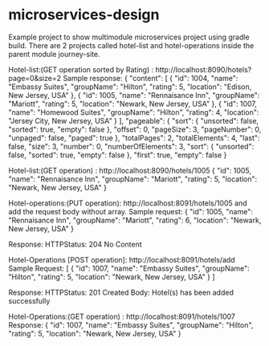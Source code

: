 # microservices-design
Example project to show multimodule microservices project using gradle build.
There are 2 projects called hotel-list and hotel-operations inside the parent module journey-site. 

Hotel-list:(GET operation sorted by Rating) : http://localhost:8090/hotels?page=0&size=2 
Sample response:
{
    "content": [
        {
            "id": 1004,
            "name": "Embassy Suites",
            "groupName": "Hilton",
            "rating": 5,
            "location": "Edison, New Jersey, USA"
        },
        {
            "id": 1005,
            "name": "Rennaisance Inn",
            "groupName": "Mariott",
            "rating": 5,
            "location": "Newark, New Jersey, USA"
        },
        {
            "id": 1007,
            "name": "Homewood Suites",
            "groupName": "Hilton",
            "rating": 4,
            "location": "Jersey City, New Jersey, USA"
        }
    ],
    "pageable": {
        "sort": {
            "unsorted": false,
            "sorted": true,
            "empty": false
        },
        "offset": 0,
        "pageSize": 3,
        "pageNumber": 0,
        "unpaged": false,
        "paged": true
    },
    "totalPages": 2,
    "totalElements": 4,
    "last": false,
    "size": 3,
    "number": 0,
    "numberOfElements": 3,
    "sort": {
        "unsorted": false,
        "sorted": true,
        "empty": false
    },
    "first": true,
    "empty": false
}


Hotel-list:(GET operation) : http://localhost:8090/hotels/1005
{
    "id": 1005,
    "name": "Rennaisance Inn",
    "groupName": "Mariott",
    "rating": 5,
    "location": "Newark, New Jersey, USA"
}

Hotel-operations:(PUT operation): http://localhost:8091/hotels/1005 and add the request body without array.
Sample request:
        {
            "id": 1005,
            "name": "Rennaisance Inn",
            "groupName": "Mariott",
            "rating": 6,
            "location": "Newark, New Jersey, USA"
        }
        
Response:
HTTPStatus: 204 No Content

Hotel-Operations [POST operation]: http://localhost:8091/hotels/add
Sample Request:
[		{
            "id": 1007,
            "name": "Embassy Suites",
            "groupName": "Hilton",
            "rating": 5,
            "location": "Newark, New Jersey, USA"
        }
]

Response:
HTTPStatus: 201 Created
Body: Hotel(s) has been added successfully

Hotel-Operations:(GET operation) : http://localhost:8091/hotels/1007
Response:
{
    "id": 1007,
    "name": "Embassy Suites",
    "groupName": "Hilton",
    "rating": 5,
    "location": "Newark, New Jersey, USA"
}
